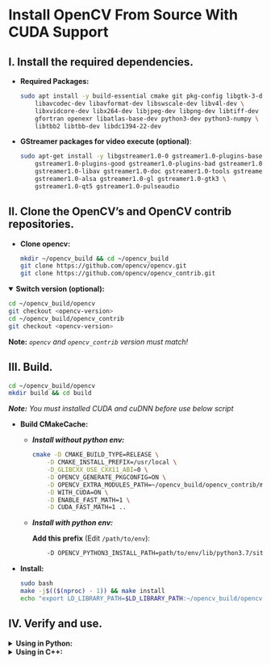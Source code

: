 # Install OpenCV From Source With CUDA Support

## I. Install the required dependencies.

- **Required Packages:**
    ```sh 
    sudo apt install -y build-essential cmake git pkg-config libgtk-3-dev \
        libavcodec-dev libavformat-dev libswscale-dev libv4l-dev \
        libxvidcore-dev libx264-dev libjpeg-dev libpng-dev libtiff-dev \
        gfortran openexr libatlas-base-dev python3-dev python3-numpy \
        libtbb2 libtbb-dev libdc1394-22-dev
    ```

- **GStreamer packages for video execute (optional)**:
    ```sh 
    sudo apt-get install -y libgstreamer1.0-0 gstreamer1.0-plugins-base \
        gstreamer1.0-plugins-good gstreamer1.0-plugins-bad gstreamer1.0-plugins-ugly \
        gstreamer1.0-libav gstreamer1.0-doc gstreamer1.0-tools gstreamer1.0-x \
        gstreamer1.0-alsa gstreamer1.0-gl gstreamer1.0-gtk3 \
        gstreamer1.0-qt5 gstreamer1.0-pulseaudio
    ```

## II. Clone the OpenCV’s and OpenCV contrib repositories.
- **Clone opencv:**
    ```sh 
    mkdir ~/opencv_build && cd ~/opencv_build
    git clone https://github.com/opencv/opencv.git
    git clone https://github.com/opencv/opencv_contrib.git
    ```
<details open> 
<summary><b>Switch version (optional):</b></summary>
    
```sh
cd ~/opencv_build/opencv
git checkout <opencv-version>
cd ~/opencv_build/opencv_contrib
git checkout <opencv-version>
```
**Note:** *`opencv` and `opencv_contrib` version must match!*
    
</details> 
    
## III. Build.

```sh
cd ~/opencv_build/opencv
mkdir build && cd build
```

***Note:*** *You must installed CUDA and cuDNN before use below script*
- **Build CMakeCache:**
    - ***Install without python env:***
        ```sh 
        cmake -D CMAKE_BUILD_TYPE=RELEASE \
            -D CMAKE_INSTALL_PREFIX=/usr/local \
            -D_GLIBCXX_USE_CXX11_ABI=0 \
            -D OPENCV_GENERATE_PKGCONFIG=ON \
            -D OPENCV_EXTRA_MODULES_PATH=~/opencv_build/opencv_contrib/modules \
            -D WITH_CUDA=ON \
            -D ENABLE_FAST_MATH=1 \
            -D CUDA_FAST_MATH=1 ..
        ```
    - ***Install with python env:***
    
        **Add this prefix** (Edit `/path/to/env`):
        ```sh
            -D OPENCV_PYTHON3_INSTALL_PATH=path/to/env/lib/python3.7/site-packages \
        ```
   
- **Install:**
    ```sh
    sudo bash
    make -j$(($(nproc) - 1)) && make install
    echo "export LD_LIBRARY_PATH=$LD_LIBRARY_PATH:~/opencv_build/opencv/build/lib" >> ~/.bashrc
    ```

## IV. Verify and use.
<details>
<summary><b>Using in Python:</b></summary>

- Remove opencv-python ***(if installed)***.

- **Verify:**
    ```sh
    exec bash #Reload Terminal
    python3 -c "import cv2; print(cv2.__version__)"
    ```
    
</details>
    
<details>
<summary><b>Using in C++:</b></summary>
    
- **Add below script to `CMakeLists.txt`:**
    ```sh
    find_package(OpenCV REQUIRED)
    ...
    target_link_libraries( main ${OpenCV_LIBS})
    ```
- **In Cpp file:**
    ```c++
    #include <opencv2/imgproc/imgproc.hpp>
    #include <opencv2/highgui/highgui.hpp>
    ...
    ```
    
</details>

